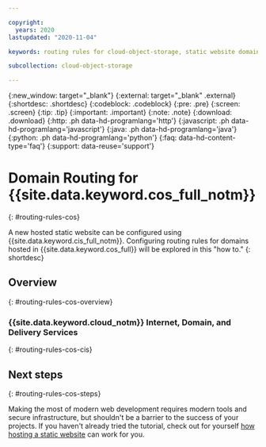 ```yaml
---

copyright:
  years: 2020
lastupdated: "2020-11-04"

keywords: routing rules for cloud-object-storage, static website domains for cloud-object-storage, domains for cloud-object-storage 

subcollection: cloud-object-storage

---
```

{:new_window: target="_blank"}
{:external: target="_blank" .external}
{:shortdesc: .shortdesc}
{:codeblock: .codeblock}
{:pre: .pre}
{:screen: .screen}
{:tip: .tip}
{:important: .important}
{:note: .note}
{:download: .download}
{:http: .ph data-hd-programlang='http'}
{:javascript: .ph data-hd-programlang='javascript'}
{:java: .ph data-hd-programlang='java'}
{:python: .ph data-hd-programlang='python'}
{:faq: data-hd-content-type='faq'}
{:support: data-reuse='support'}

# Domain Routing for {{site.data.keyword.cos_full_notm}}
{: #routing-rules-cos}

A new hosted static website can be configured using {{site.data.keyword.cis_full_notm}}. Configuring routing rules for domains hosted in {{site.data.keyword.cos_full}} will be explored in this "how to."
{: shortdesc}

## Overview
{: #routing-rules-cos-overview}


### {{site.data.keyword.cloud_notm}} Internet, Domain, and Delivery Services
{: #routing-rules-cos-cis}


## Next steps
{: #routing-rules-cos-steps}

Making the most of modern web development requires modern tools and secure infrastructure, but shouldn't be a barrier to the success of your projects. If you haven't already tried the tutorial, check out for yourself [how hosting a static website](/docs/cloud-object-storage?topic=cloud-object-storage-static-website-tutorial) can work for you.
